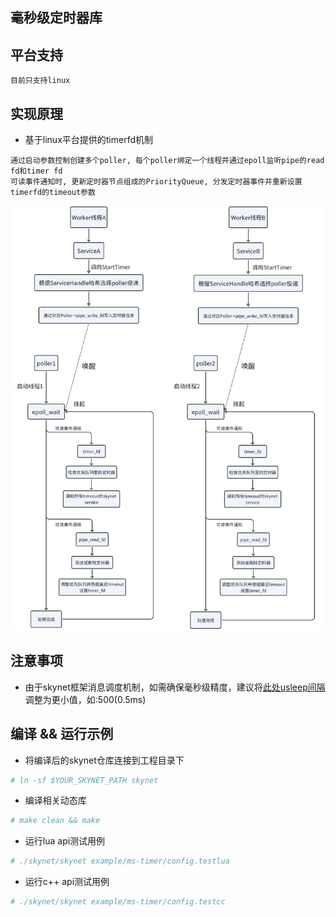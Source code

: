 ## 毫秒级定时器库

## 平台支持
```
目前只支持linux
```

## 实现原理
* 基于linux平台提供的timerfd机制
```text
通过启动参数控制创建多个poller, 每个poller绑定一个线程并通过epoll监听pipe的read fd和timer fd
可读事件通知时, 更新定时器节点组成的PriorityQueue, 分发定时器事件并重新设置timerfd的timeout参数
```
![flowchart](https://github.com/xingshuo/skynet-ext/blob/main/doc/MSTimerArch.png)

## 注意事项
* 由于skynet框架消息调度机制，如需确保毫秒级精度，建议将[此处usleep间隔](https://github.com/cloudwu/skynet/blob/master/skynet-src/skynet_start.c#L137)调整为更小值，如:500(0.5ms)

## 编译 && 运行示例
* 将编译后的skynet仓库连接到工程目录下
```bash
# ln -sf $YOUR_SKYNET_PATH skynet
```
* 编译相关动态库
```bash
# make clean && make
```
* 运行lua api测试用例
```bash
# ./skynet/skynet example/ms-timer/config.testlua
```
* 运行c++ api测试用例
```bash
# ./skynet/skynet example/ms-timer/config.testcc
```